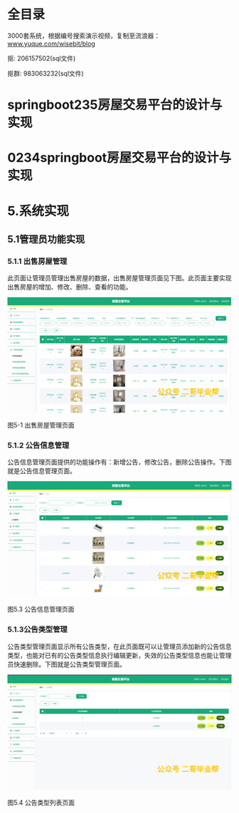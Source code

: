 # 全目录

3000套系统，根据编号搜索演示视频，复制至流浪器：www.yuque.com/wisebit/blog


<p>抠: 206157502(sql文件)</p>
<p>抠群: 983063232(sql文件)</p>


# springboot235房屋交易平台的设计与实现
# 0234springboot房屋交易平台的设计与实现

# 5.系统实现
## 5.1管理员功能实现
### 5.1.1 出售房屋管理
此页面让管理员管理出售房屋的数据，出售房屋管理页面见下图。此页面主要实现出售房屋的增加、修改、删除、查看的功能。

![](/md/blog.017.png)

图5-1 出售房屋管理页面
### 5.1.2 公告信息管理
公告信息管理页面提供的功能操作有：新增公告，修改公告，删除公告操作。下图就是公告信息管理页面。

![](/md/blog.018.png)

图5.3 公告信息管理页面
### 5.1.3公告类型管理
公告类型管理页面显示所有公告类型，在此页面既可以让管理员添加新的公告信息类型，也能对已有的公告类型信息执行编辑更新，失效的公告类型信息也能让管理员快速删除。下图就是公告类型管理页面。

![](/md/blog.019.png)

图5.4 公告类型列表页面









